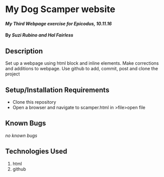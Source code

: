 # My Dog Scamper website

#### _My Third Webpage exercise for Epicodus, 10.11.16_

#### By _**Suzi Rubino and Hal Fairless**_

## Description

Set up a webpage using html block and inline elements. Make corrections and additions to webpage. Use github to add, commit, post and clone the project

## Setup/Installation Requirements

* Clone this repository
* Open a browser and navigate to scamper.html in >file>open file


## Known Bugs

_no known bugs_


## Technologies Used

1. html
2. github
